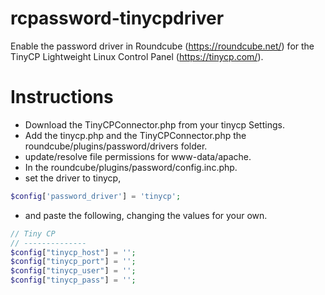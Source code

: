 # rcpassword-tinycpdriver

Enable the password driver in Roundcube (https://roundcube.net/) for the TinyCP Lightweight Linux Control Panel (https://tinycp.com/).

# Instructions

- Download the TinyCPConnector.php from your tinycp Settings.
- Add the tinycp.php and the TinyCPConnector.php  the roundcube/plugins/password/drivers folder.
- update/resolve file permissions for www-data/apache.
- In the roundcube/plugins/password/config.inc.php.
- set the driver to tinycp,
```php
$config['password_driver'] = 'tinycp';
```
- and paste the following, changing the values for your own.

```php
// Tiny CP
// --------------
$config["tinycp_host"] = '';
$config["tinycp_port"] = '';
$config["tinycp_user"] = '';
$config["tinycp_pass"] = ''; 
```
